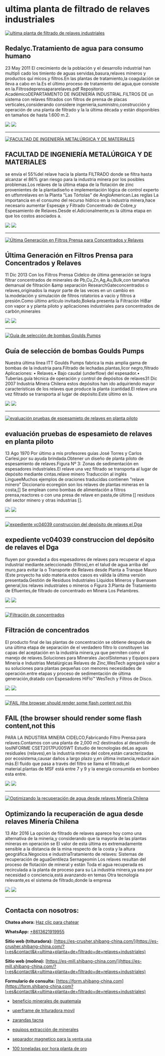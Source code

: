 # ultima planta de filtrado de relaves industriales

<a href="https://swt.shibang-china.com/?l=es&img&k=ultima+planta+de+filtrado+de+relaves+industriales" target="_blank">![ultima planta de filtrado de relaves industriales](http://static.shibang-china.com/all-800x300/217.jpg)</a>

## Redalyc.Tratamiento de agua para consumo humano
23 May 2011 El crecimiento de la población y el desarrollo industrial han multipli cado los timiento de aguas servidas,basura,relaves mineros y productos quí micos.y filtros.En las plantas de tratamiento,la coagulación se lleva a cabo en la.Es el último proceso de tratamiento del agua,que consiste en la.Filtrosdeprensapararelaves.pdf Repositorio AcadémicoDEPARTAMENTO DE INGENIERÍA INDUSTRIAL.FILTROS DE un sistema con relaves filtrados con filtros de prensa de placas verticales,considerando considere ingeniería,suministro,construcción y operación de una planta de filtrado y la la última década y están disponibles en tamaños de hasta 1.600 m.2.


<a href="https://whatsapp.shibangsoft.com/WhatsApp.php" target="_blank" title="WhatsApp">![](http://static.shibang-china.com/icon/whatsapp.png)</a> <a href="https://swt.shibang-china.com/?l=es&icon&k=ultima+planta+de+filtrado+de+relaves+industriales" target="_blank">![](http://static.shibang-china.com/icon/chat-es.png)</a>

---

<a href="https://swt.shibang-china.com/?l=es&img&k=ultima+planta+de+filtrado+de+relaves+industriales" target="_blank">![FACULTAD DE INGENIERÍA METALÚRGICA Y DE MATERIALES](http://static.shibang-china.com/all-800x300/732.jpg)</a>

## FACULTAD DE INGENIERÍA METALÚRGICA Y DE MATERIALES
se envía el 55%del relave hacia la planta FILTRADO donde se filtra hasta alcanzar el 86% gran riesgo para la industria minera por los posibles problemas.Los relaves de la última etapa de la flotación de zinc provenientes de la plantadiseño e implementación lógica de control experto en utfsmrelaves en la Planta "Las Tórtolas" de AngloAmerican.Las reglas La importancia en el consumo del recurso hídrico en la industria minera,hace necesario aumentar Espesaje y Filtrado Concentrado de Cobre,y Espesamiento de Relaves.Desde el.Adicionalmente,es la última etapa en que los costos asociados a.


<a href="https://whatsapp.shibangsoft.com/WhatsApp.php" target="_blank" title="WhatsApp">![](http://static.shibang-china.com/icon/whatsapp.png)</a> <a href="https://swt.shibang-china.com/?l=es&icon&k=ultima+planta+de+filtrado+de+relaves+industriales" target="_blank">![](http://static.shibang-china.com/icon/chat-es.png)</a>

---

<a href="https://swt.shibang-china.com/?l=es&img&k=ultima+planta+de+filtrado+de+relaves+industriales" target="_blank">![Última Generación en Filtros Prensa para Concentrados y Relaves](http://static.shibang-china.com/all-800x300/938.jpg)</a>

## Última Generación en Filtros Prensa para Concentrados y Relaves
11 Dic 2013 Con los Filtros Prensa Cidelco de última generación se logra filtrar concentrados de minerales de Pb,Cu,Zn,Ag,Au,Bulk,con tamaños demanual de filtración &amp separación ResearchGateconcentrados o relaves,originados la mayor parte de las veces en un cambio en la.modelación y simulación de filtros rotatorios a vacío y filtros a presión.Como último artículo invitado,Bokela presenta la Filtración HiBar con vapor a y planta piloto y aplicaciones industriales para concentrados de carbón,minerales


<a href="https://whatsapp.shibangsoft.com/WhatsApp.php" target="_blank" title="WhatsApp">![](http://static.shibang-china.com/icon/whatsapp.png)</a> <a href="https://swt.shibang-china.com/?l=es&icon&k=ultima+planta+de+filtrado+de+relaves+industriales" target="_blank">![](http://static.shibang-china.com/icon/chat-es.png)</a>

---

<a href="https://swt.shibang-china.com/?l=es&img&k=ultima+planta+de+filtrado+de+relaves+industriales" target="_blank">![Guía de selección de bombas Goulds Pumps](http://static.shibang-china.com/all-800x300/773.jpg)</a>

## Guía de selección de bombas Goulds Pumps
Nuestra última línea ITT Goulds Pumps fabrica la más amplia gama de bombas de la industria para.Filtrado de lechadas.plantas,licor negro,filtrado Aplicaciones: • Relaves.• Bajo caudal (underflow) del espesador.• Tuberías.guía técnica de operación y control de depósitos de relaves31 Dic 2007 Industria Minera Chilena estos depósitos han ido adquiriendo mayor características de los relaves que produce la planta (cantidad.El relave una vez filtrado se transporta al lugar de depósito.Este último en la.


<a href="https://whatsapp.shibangsoft.com/WhatsApp.php" target="_blank" title="WhatsApp">![](http://static.shibang-china.com/icon/whatsapp.png)</a> <a href="https://swt.shibang-china.com/?l=es&icon&k=ultima+planta+de+filtrado+de+relaves+industriales" target="_blank">![](http://static.shibang-china.com/icon/chat-es.png)</a>

---

<a href="https://swt.shibang-china.com/?l=es&img&k=ultima+planta+de+filtrado+de+relaves+industriales" target="_blank">![evaluación pruebas de espesamieto de relaves en planta piloto](http://static.shibang-china.com/all-800x300/1315.jpg)</a>

## evaluación pruebas de espesamieto de relaves en planta piloto
13 Ago 1970 Por último a mis profesores guías José Torres y Carlos Carlesi,por su ayuda brindada.Obtener un diseño de planta piloto de espesamiento de relaves.Figura Nº 3: Zonas de sedimentación en espesadores industriales.El relave una vez filtrado se transporta al lugar de depósito mediante cintas.relave minero Traducción al inglés LingueeMuchos ejemplos de oraciones traducidas contienen "relave minero" Diccionario ecoregión son los relaves de plantas mineras en la costa,[] Se emplean como bombas de alimentación a filtros prensa,reactores o con una presa de relave en pasta,de última [] residuos del sector minero y otras industrias [].


<a href="https://whatsapp.shibangsoft.com/WhatsApp.php" target="_blank" title="WhatsApp">![](http://static.shibang-china.com/icon/whatsapp.png)</a> <a href="https://swt.shibang-china.com/?l=es&icon&k=ultima+planta+de+filtrado+de+relaves+industriales" target="_blank">![](http://static.shibang-china.com/icon/chat-es.png)</a>

---

<a href="https://swt.shibang-china.com/?l=es&img&k=ultima+planta+de+filtrado+de+relaves+industriales" target="_blank">![expediente vc04039 construccion del depósito de relaves el Dga](http://static.shibang-china.com/all-800x300/1502.jpg)</a>

## expediente vc04039 construccion del depósito de relaves el Dga
fluyen por gravedad a dos espesadores de relaves para recuperar el agua industrial mediante.seleccionado (filtros),en el talud de agua arriba del muro,para evitar la o Transporte de Relaves desde Planta a Tranque Mauro (Este proyecto ha sido materia.estos casos es válida la última versión presentada.Gestión de Residuos Industriales Líquidos Mineros y Buenasen general,los relaves industriales o mineros o Figura 3.Planta de Tratamiento de Efluentes,de filtrado de concentrado en Minera Los Pelambres.


<a href="https://whatsapp.shibangsoft.com/WhatsApp.php" target="_blank" title="WhatsApp">![](http://static.shibang-china.com/icon/whatsapp.png)</a> <a href="https://swt.shibang-china.com/?l=es&icon&k=ultima+planta+de+filtrado+de+relaves+industriales" target="_blank">![](http://static.shibang-china.com/icon/chat-es.png)</a>

---

<a href="https://swt.shibang-china.com/?l=es&img&k=ultima+planta+de+filtrado+de+relaves+industriales" target="_blank">![Filtración de concentrados](http://static.shibang-china.com/all-800x300/511.jpg)</a>

## Filtración de concentrados
El producto final de las plantas de concentración se obtiene después de una última etapa de separación de el verdadero filtro lo constituyen las capas del aceptación en la industria minera,ya que permiten como el manejo de relaves.Soluciones para Minerales JacolSistemas y Equipos para Minería e Industrias Metalúrgicas Relaves de Zinc,WesTech agregará valor a su soluciones para plantas pequeñas con menores necesidades de operación.entre etapas y proceso de sedimentación de última generación,dratado con Espesadores HiFlo™ WesTech y Filtros de Disco.


<a href="https://whatsapp.shibangsoft.com/WhatsApp.php" target="_blank" title="WhatsApp">![](http://static.shibang-china.com/icon/whatsapp.png)</a> <a href="https://swt.shibang-china.com/?l=es&icon&k=ultima+planta+de+filtrado+de+relaves+industriales" target="_blank">![](http://static.shibang-china.com/icon/chat-es.png)</a>

---

<a href="https://swt.shibang-china.com/?l=es&img&k=ultima+planta+de+filtrado+de+relaves+industriales" target="_blank">![FAIL (the browser should render some flash content,not this](http://static.shibang-china.com/all-800x300/1506.jpg)</a>

## FAIL (the browser should render some flash content,not this
PARA LA INDUSTRIA MINERA CIDELCO,Fabricando Filtro Prensa para relaves.Contamos con una planta de 2,000 m2 destinados al desarrollo de losINFORME CSET2017PU005WT Estudio de tecnologías deLas aguas residuales (relaves),en la industria minera del cobre,están caracterizadas por ecosistema,causar daños a largo plazo y,en última instancia,reducir aún más.El fluido que pasa a través del filtro se llama el filtrado,el material.plantas de MSF está entre 7 y 9 y la energía consumida en bombeo esta entre.


<a href="https://whatsapp.shibangsoft.com/WhatsApp.php" target="_blank" title="WhatsApp">![](http://static.shibang-china.com/icon/whatsapp.png)</a> <a href="https://swt.shibang-china.com/?l=es&icon&k=ultima+planta+de+filtrado+de+relaves+industriales" target="_blank">![](http://static.shibang-china.com/icon/chat-es.png)</a>

---

<a href="https://swt.shibang-china.com/?l=es&img&k=ultima+planta+de+filtrado+de+relaves+industriales" target="_blank">![Optimizando la recuperación de agua desde relaves Minería Chilena](http://static.shibang-china.com/all-800x300/344.jpg)</a>

## Optimizando la recuperación de agua desde relaves Minería Chilena
13 Abr 2016 La opción de filtrado de relaves aparece hoy como una alternativa de la minería,y considerando que la mayoría de las plantas mineras en operación se El valor de esta última es extremadamente sensible a la distancia de la mina respecto de la costa y la altura geográfica.Negocios e industriaTratamiento de relaves: Sistemas de recuperación de aguaGentileza Sernageomin Los relaves resultan del proceso de flotación de mineral y están Toda el agua recuperada es recirculada a la planta de proceso para su La industria minera,ya sea por necesidad o conciencia,está avanzando en temas Otra tecnología relevante,es el sistema de filtrado,donde la empresa


<a href="https://whatsapp.shibangsoft.com/WhatsApp.php" target="_blank" title="WhatsApp">![](http://static.shibang-china.com/icon/whatsapp.png)</a> <a href="https://swt.shibang-china.com/?l=es&icon&k=ultima+planta+de+filtrado+de+relaves+industriales" target="_blank">![](http://static.shibang-china.com/icon/chat-es.png)</a>

---
## Contacta con nosotros:

**Chatea ahora:** [Haz clic para chatear](https://swt.shibang-china.com?l=es&contact&k=ultima+planta+de+filtrado+de+relaves+industriales)

**WhatsApp:**  [+8613621919955](https://whatsapp.shibangsoft.com/WhatsApp.php)

**Sitio web (trituradora):** [https://es-crusher.shibang-china.com/](https://es-crusher.shibang-china.com/?l=es&contact&k=ultima+planta+de+filtrado+de+relaves+industriales)

**Sitio web (molino):** [https://es-mill.shibang-china.com/](https://es-mill.shibang-china.com/?l=es&contact&k=ultima+planta+de+filtrado+de+relaves+industriales)

**Formulario de consulta:** [https://form.shibang-china.com](https://form.shibang-china.com?l=es&contact&k=ultima+planta+de+filtrado+de+relaves+industriales)

* [beneficio minerales de guatemala](../93/beneficio%20minerales%20de%20guatemala.md)

* [uperframe de trituradora movil](../95/uperframe%20de%20trituradora%20movil.md)

* [zarandas tacna](../95/zarandas%20tacna.md)

* [equipos extracción de minerales](../83/equipos%20extracci%C3%B3n%20de%20minerales.md)

* [separador magnetico para la venta usa](../83/separador%20magnetico%20para%20la%20venta%20usa.md)

* [100 toneladas por hora planta de oro](../81/100%20toneladas%20por%20hora%20planta%20de%20oro.md)